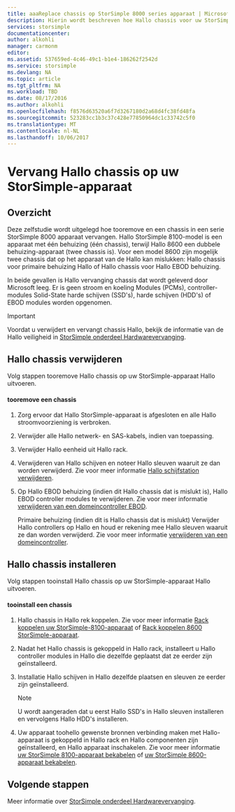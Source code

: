 ```yaml
---
title: aaaReplace chassis op StorSimple 8000 series apparaat | Microsoft Docs
description: Hierin wordt beschreven hoe Hallo chassis voor uw StorSimple-primaire behuizing of EBOD behuizing tooremove en vervangen.
services: storsimple
documentationcenter: 
author: alkohli
manager: carmonm
editor: 
ms.assetid: 537659ed-4c46-49c1-b1e4-186262f2542d
ms.service: storsimple
ms.devlang: NA
ms.topic: article
ms.tgt_pltfrm: NA
ms.workload: TBD
ms.date: 08/17/2016
ms.author: alkohli
ms.openlocfilehash: f8576d63520a6f7d3267180d2a68d4fc38fd48fa
ms.sourcegitcommit: 523283cc1b3c37c428e77850964dc1c33742c5f0
ms.translationtype: MT
ms.contentlocale: nl-NL
ms.lasthandoff: 10/06/2017
---
```

# <a name="replace-hello-chassis-on-your-storsimple-device"></a>Vervang Hallo chassis op uw StorSimple-apparaat
## <a name="overview"></a>Overzicht
Deze zelfstudie wordt uitgelegd hoe tooremove en een chassis in een serie StorSimple 8000 apparaat vervangen. Hallo StorSimple 8100-model is een apparaat met één behuizing (één chassis), terwijl Hallo 8600 een dubbele behuizing-apparaat (twee chassis is). Voor een model 8600 zijn mogelijk twee chassis dat op het apparaat van de Hallo kan mislukken: Hallo chassis voor primaire behuizing Hallo of Hallo chassis voor Hallo EBOD behuizing.

In beide gevallen is Hallo vervanging chassis dat wordt geleverd door Microsoft leeg. Er is geen stroom en koeling Modules (PCMs), controller-modules Solid-State harde schijven (SSD's), harde schijven (HDD's) of EBOD modules worden opgenomen.

> [!IMPORTANT]
> Voordat u verwijdert en vervangt chassis Hallo, bekijk de informatie van de Hallo veiligheid in [StorSimple onderdeel Hardwarevervanging](storsimple-hardware-component-replacement.md).
> 
> 

## <a name="remove-hello-chassis"></a>Hallo chassis verwijderen
Volg stappen tooremove Hallo chassis op uw StorSimple-apparaat Hallo uitvoeren.

#### <a name="tooremove-a-chassis"></a>tooremove een chassis
1. Zorg ervoor dat Hallo StorSimple-apparaat is afgesloten en alle Hallo stroomvoorziening is verbroken.
2. Verwijder alle Hallo netwerk- en SAS-kabels, indien van toepassing.
3. Verwijder Hallo eenheid uit Hallo rack.
4. Verwijderen van Hallo schijven en noteer Hallo sleuven waaruit ze dan worden verwijderd. Zie voor meer informatie [Hallo schijfstation verwijderen](storsimple-disk-drive-replacement.md#remove-the-disk-drive).
5. Op Hallo EBOD behuizing (indien dit Hallo chassis dat is mislukt is), Hallo EBOD controller modules te verwijderen. Zie voor meer informatie [verwijderen van een domeincontroller EBOD](storsimple-ebod-controller-replacement.md#remove-an-ebod-controller). 
   
    Primaire behuizing (indien dit is Hallo chassis dat is mislukt) Verwijder Hallo controllers op Hallo en houd er rekening mee Hallo sleuven waaruit ze dan worden verwijderd. Zie voor meer informatie [verwijderen van een domeincontroller](storsimple-controller-replacement.md#remove-a-controller).

## <a name="install-hello-chassis"></a>Hallo chassis installeren
Volg stappen tooinstall Hallo chassis op uw StorSimple-apparaat Hallo uitvoeren.

#### <a name="tooinstall-a-chassis"></a>tooinstall een chassis
1. Hallo chassis in Hallo rek koppelen. Zie voor meer informatie [Rack koppelen uw StorSimple-8100-apparaat](storsimple-8100-hardware-installation.md#rack-mount-your-storsimple-8100-device) of [Rack koppelen 8600 StorSimple-apparaat](storsimple-8600-hardware-installation.md#rack-mount-your-storsimple-8600-device).
2. Nadat het Hallo chassis is gekoppeld in Hallo rack, installeert u Hallo controller modules in Hallo die dezelfde geplaatst dat ze eerder zijn geïnstalleerd.
3. Installatie Hallo schijven in Hallo dezelfde plaatsen en sleuven ze eerder zijn geïnstalleerd.
   
   > [!NOTE]
   > U wordt aangeraden dat u eerst Hallo SSD's in Hallo sleuven installeren en vervolgens Hallo HDD's installeren.
   > 
   > 
4. Uw apparaat toohello gewenste bronnen verbinding maken met Hallo-apparaat is gekoppeld in Hallo rack en Hallo componenten zijn geïnstalleerd, en Hallo apparaat inschakelen. Zie voor meer informatie [uw StorSimple 8100-apparaat bekabelen](storsimple-8100-hardware-installation.md#cable-your-storsimple-8100-device) of [uw StorSimple 8600-apparaat bekabelen](storsimple-8600-hardware-installation.md#cable-your-storsimple-8600-device).

## <a name="next-steps"></a>Volgende stappen
Meer informatie over [StorSimple onderdeel Hardwarevervanging](storsimple-hardware-component-replacement.md).

